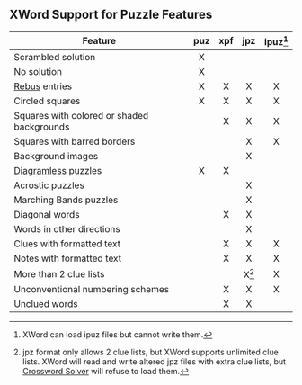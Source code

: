 XWord Support for Puzzle Features
---------------------------------

| Feature                                       | puz | xpf | jpz | ipuz[^1] |
| --------------------------------------------- |:---:|:---:|:---:|:----:|
| Scrambled solution                            |  X  |     |     |      |
| No solution                                   |  X  |     |     |      |
| [Rebus](solving.html#rebus_entries) entries   |  X  |  X  |  X  |  X   |
| Circled squares                               |  X  |  X  |  X  |  X   |
| Squares with colored or shaded backgrounds    |     |  X  |  X  |  X   |
| Squares with barred borders                   |     |     |  X  |  X   |
| Background images                             |     |     |  X  |      |
| [Diagramless](diagramless.html) puzzles       |  X  |  X  |     |      |
| Acrostic puzzles                              |     |     |  X  |      |
| Marching Bands puzzles                        |     |     |  X  |      |
| Diagonal words                                |     |  X  |  X  |      |
| Words in other directions                     |     |     |  X  |      |
| Clues with formatted text                     |     |  X  |  X  |  X   |
| Notes with formatted text                     |     |  X  |  X  |  X   |
| More than 2 clue lists                        |     |     |  X[^2] |  X   |
| Unconventional numbering schemes              |     |  X  |  X  |  X   |
| Unclued words                                 |     |  X  |  X  |      |

[^1]: XWord can load ipuz files but cannot write them.
[^2]: jpz format only allows 2 clue lists, but XWord supports unlimited clue
      lists.  XWord will read and write altered jpz files with extra clue
      lists, but [Crossword Solver](crosswordsolver.html) will refuse to load
      them.
